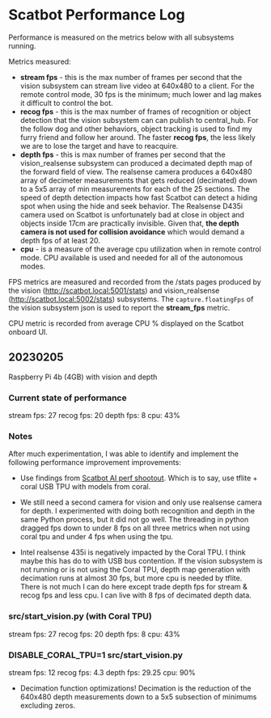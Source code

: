# Scatbot Performance Log

Performance is measured on the metrics below with all subsystems running.

Metrics measured:

- **stream fps** - this is the max number of frames per second that the vision subsystem can stream live video at 640x480 to a client. For the remote control mode, 30 fps is the minimum; much lower and lag makes it difficult to control the bot.
- **recog fps** - this is the max number of frames of recognition or object detection that the vision subsystem can can publish to central_hub. For the follow dog and other behaviors, object tracking is used to find my furry friend and follow her around. The faster **recog fps**, the less likely we are to lose the target and have to reacquire.
- **depth fps** - this is max number of frames per second that the vision_realsense subsystem can produced a decimated depth map of the forward field of view. The realsense camera produces a 640x480 array of decimeter measurements that gets reduced (decimated) down to a 5x5 array of min measurements for each of the 25 sections. The speed of depth detection impacts how fast Scatbot can detect a hiding spot when using the hide and seek behavior. The Realsense D435i camera used on Scatbot is unfortunately bad at close in object and objects inside 17cm are practically invisible. Given that, **the depth camera is not used for collision avoidance** which would demand a depth fps of at least 20.
- **cpu** - is a measure of the average cpu utilization when in remote control mode. CPU available is used and needed for all of the autonomous modes.

FPS metrics are measured and recorded from the /stats pages produced by the vision (http://scatbot.local:5001/stats) and vision_realsense (http://scatbot.local:5002/stats) subsystems. The `capture.floatingFps` of the vision subsystem json is used to report the **stream_fps** metric.

CPU metric is recorded from average CPU % displayed on the Scatbot onboard UI.

## 20230205

Raspberry Pi 4b (4GB) with vision and depth

### Current state of performance

stream fps: 27
recog fps: 20
depth fps: 8
cpu: 43%

### Notes

After much experimentation, I was able to identify and implement the following performance improvement improvements:

- Use findings from [Scatbot AI perf shootout](https://github.com/littlebee/scatbot-edge-ai-shootout). Which is to say, use tflite + coral USB TPU with models from coral.

- We still need a second camera for vision and only use realsense camera for depth. I experimented with doing both recognition and depth in the same Python process, but it did not go well. The threading in python dragged fps down to under 8 fps on all three metrics when not using coral tpu and under 4 fps when using the tpu.

- Intel realsense 435i is negatively impacted by the Coral TPU. I think maybe this has do to with USB bus contention. If the vision subsystem is not running or is not using the Coral TPU, depth map generation with decimation runs at almost 30 fps, but more cpu is needed by tflite. There is not much I can do here except trade depth fps for stream & recog fps and less cpu. I can live with 8 fps of decimated depth data.

### src/start_vision.py (with Coral TPU)

stream fps: 27
recog fps: 20
depth fps: 8
cpu: 43%

### DISABLE_CORAL_TPU=1 src/start_vision.py

stream fps: 12
recog fps: 4.3
depth fps: 29.25
cpu: 90%

- Decimation function optimizations! Decimation is the reduction of the 640x480 depth measurements down to a 5x5 subsection of minimums excluding zeros.
